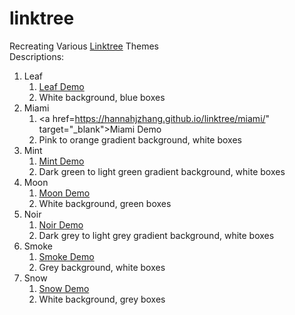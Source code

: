 # linktree
Recreating Various <a href="https://linktr.ee/" target="_blank">Linktree</a> Themes <br>
Descriptions: <br>
1. Leaf
    1. <a href="https://hannahjzhang.github.io/linktree/leaf/" target="_blank">Leaf Demo</a>
    2. White background, blue boxes
2. Miami
    1. <a href=https://hannahjzhang.github.io/linktree/miami/" target="_blank">Miami Demo</a>
    2. Pink to orange gradient background, white boxes
3. Mint
    1. <a href="https://hannahjzhang.github.io/linktree/mint/" target="_blank">Mint Demo</a>
    2. Dark green to light green gradient background, white boxes
4. Moon
    1. <a href="https://hannahjzhang.github.io/linktree/moon/" target="_blank">Moon Demo</a>
    2. White background, green boxes
5. Noir
    1. <a href="https://hannahjzhang.github.io/linktree/noir/" target="_blank">Noir Demo</a>
    2. Dark grey to light grey gradient background, white boxes
6. Smoke
    1. <a href="https://hannahjzhang.github.io/linktree/smoke/" target="_blank">Smoke Demo</a>
    2. Grey background, white boxes
7. Snow
    1. <a href="https://hannahjzhang.github.io/linktree/snow/" target="_blank">Snow Demo</a>
    2. White background, grey boxes
